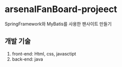 # arsenalFanBoard-projeect
SpringFramework와 MyBatis를 사용한 팬사이트 만들기
## 개발 기술
1. front-end: Html, css, javasctipt
2. back-end: java
